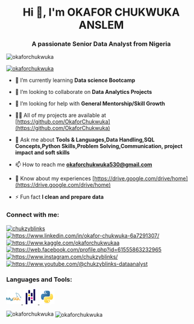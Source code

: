 <h1 align="center">Hi 👋, I'm OKAFOR CHUKWUKA ANSLEM</h1>
<h3 align="center">A passionate Senior Data Analyst from Nigeria</h3>

<p align="left"> <img src="https://komarev.com/ghpvc/?username=okaforchukwuka&label=Profile%20views&color=0e75b6&style=flat" alt="okaforchukwuka" /> </p>

<p align="left"> <a href="https://github.com/ryo-ma/github-profile-trophy"><img src="https://github-profile-trophy.vercel.app/?username=okaforchukwuka" alt="okaforchukwuka" /></a> </p>

- 🌱 I’m currently learning **Data science Bootcamp**

- 👯 I’m looking to collaborate on **Data Analytics Projects**

- 🤝 I’m looking for help with **General Mentorship/Skill Growth**

- 👨‍💻 All of my projects are available at [https://github.com/OkaforChukwuka](https://github.com/OkaforChukwuka)

- 💬 Ask me about **Tools & Languages,Data Handling,SQL Concepts,Python Skills,Problem Solving,Communication, project impact and soft skills**

- 📫 How to reach me **okaforchukwuka530@gmail.com**

- 📄 Know about my experiences [https://drive.google.com/drive/home](https://drive.google.com/drive/home)

- ⚡ Fun fact **I clean and prepare data**

<h3 align="left">Connect with me:</h3>
<p align="left">
<a href="https://twitter.com/chukzyblinks" target="blank"><img align="center" src="https://raw.githubusercontent.com/rahuldkjain/github-profile-readme-generator/master/src/images/icons/Social/twitter.svg" alt="chukzyblinks" height="30" width="40" /></a>
<a href="https://linkedin.com/in/https://www.linkedin.com/in/okafor-chukwuka-6a7291307/" target="blank"><img align="center" src="https://raw.githubusercontent.com/rahuldkjain/github-profile-readme-generator/master/src/images/icons/Social/linked-in-alt.svg" alt="https://www.linkedin.com/in/okafor-chukwuka-6a7291307/" height="30" width="40" /></a>
<a href="https://kaggle.com/https://www.kaggle.com/okaforchukwukaa" target="blank"><img align="center" src="https://raw.githubusercontent.com/rahuldkjain/github-profile-readme-generator/master/src/images/icons/Social/kaggle.svg" alt="https://www.kaggle.com/okaforchukwukaa" height="30" width="40" /></a>
<a href="https://fb.com/https://web.facebook.com/profile.php?id=61555863232965" target="blank"><img align="center" src="https://raw.githubusercontent.com/rahuldkjain/github-profile-readme-generator/master/src/images/icons/Social/facebook.svg" alt="https://web.facebook.com/profile.php?id=61555863232965" height="30" width="40" /></a>
<a href="https://instagram.com/https://www.instagram.com/chukzyblinks/" target="blank"><img align="center" src="https://raw.githubusercontent.com/rahuldkjain/github-profile-readme-generator/master/src/images/icons/Social/instagram.svg" alt="https://www.instagram.com/chukzyblinks/" height="30" width="40" /></a>
<a href="https://www.youtube.com/c/https://www.youtube.com/@chukzyblinks-dataanalyst" target="blank"><img align="center" src="https://raw.githubusercontent.com/rahuldkjain/github-profile-readme-generator/master/src/images/icons/Social/youtube.svg" alt="https://www.youtube.com/@chukzyblinks-dataanalyst" height="30" width="40" /></a>
</p>

<h3 align="left">Languages and Tools:</h3>
<p align="left"> <a href="https://www.mysql.com/" target="_blank" rel="noreferrer"> <img src="https://raw.githubusercontent.com/devicons/devicon/master/icons/mysql/mysql-original-wordmark.svg" alt="mysql" width="40" height="40"/> </a> <a href="https://pandas.pydata.org/" target="_blank" rel="noreferrer"> <img src="https://raw.githubusercontent.com/devicons/devicon/2ae2a900d2f041da66e950e4d48052658d850630/icons/pandas/pandas-original.svg" alt="pandas" width="40" height="40"/> </a> <a href="https://www.python.org" target="_blank" rel="noreferrer"> <img src="https://raw.githubusercontent.com/devicons/devicon/master/icons/python/python-original.svg" alt="python" width="40" height="40"/> </a> </p>

<p><img align="left" src="https://github-readme-stats.vercel.app/api/top-langs?username=okaforchukwuka&show_icons=true&locale=en&layout=compact" alt="okaforchukwuka" /></p>

<p>&nbsp;<img align="center" src="https://github-readme-stats.vercel.app/api?username=okaforchukwuka&show_icons=true&locale=en" alt="okaforchukwuka" /></p>
